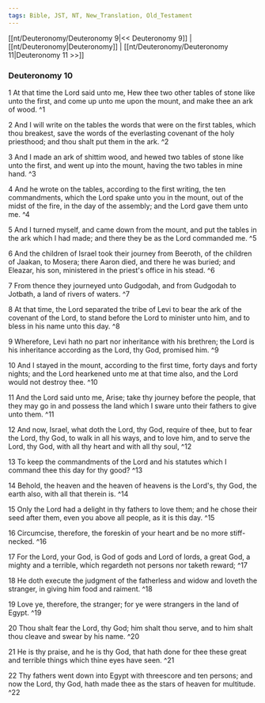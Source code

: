 ```yaml
---
tags: Bible, JST, NT, New_Translation, Old_Testament
---
```


[[nt/Deuteronomy/Deuteronomy 9|<< Deuteronomy 9]] | [[nt/Deuteronomy|Deuteronomy]] | [[nt/Deuteronomy/Deuteronomy 11|Deuteronomy 11 >>]]

### Deuteronomy 10

1 At that time the Lord said unto me, Hew thee two other tables of stone like unto the first, and come up unto me upon the mount, and make thee an ark of wood.  ^1

2 And I will write on the tables the words that were on the first tables, which thou breakest, save the words of the everlasting covenant of the holy priesthood; and thou shalt put them in the ark.  ^2

3 And I made an ark of shittim wood, and hewed two tables of stone like unto the first, and went up into the mount, having the two tables in mine hand.  ^3

4 And he wrote on the tables, according to the first writing, the ten commandments, which the Lord spake unto you in the mount, out of the midst of the fire, in the day of the assembly; and the Lord gave them unto me.  ^4

5 And I turned myself, and came down from the mount, and put the tables in the ark which I had made; and there they be as the Lord commanded me.  ^5

6 And the children of Israel took their journey from Beeroth, of the children of Jaakan, to Mosera; there Aaron died, and there he was buried; and Eleazar, his son, ministered in the priest\'s office in his stead.  ^6

7 From thence they journeyed unto Gudgodah, and from Gudgodah to Jotbath, a land of rivers of waters.  ^7

8 At that time, the Lord separated the tribe of Levi to bear the ark of the covenant of the Lord, to stand before the Lord to minister unto him, and to bless in his name unto this day.  ^8

9 Wherefore, Levi hath no part nor inheritance with his brethren; the Lord is his inheritance according as the Lord, thy God, promised him.  ^9

10 And I stayed in the mount, according to the first time, forty days and forty nights; and the Lord hearkened unto me at that time also, and the Lord would not destroy thee.  ^10

11 And the Lord said unto me, Arise; take thy journey before the people, that they may go in and possess the land which I sware unto their fathers to give unto them.  ^11

12 And now, Israel, what doth the Lord, thy God, require of thee, but to fear the Lord, thy God, to walk in all his ways, and to love him, and to serve the Lord, thy God, with all thy heart and with all thy soul,  ^12

13 To keep the commandments of the Lord and his statutes which I command thee this day for thy good?  ^13

14 Behold, the heaven and the heaven of heavens is the Lord\'s, thy God, the earth also, with all that therein is.  ^14

15 Only the Lord had a delight in thy fathers to love them; and he chose their seed after them, even you above all people, as it is this day.  ^15

16 Circumcise, therefore, the foreskin of your heart and be no more stiff-necked.  ^16

17 For the Lord, your God, is God of gods and Lord of lords, a great God, a mighty and a terrible, which regardeth not persons nor taketh reward;  ^17

18 He doth execute the judgment of the fatherless and widow and loveth the stranger, in giving him food and raiment.  ^18

19 Love ye, therefore, the stranger; for ye were strangers in the land of Egypt.  ^19

20 Thou shalt fear the Lord, thy God; him shalt thou serve, and to him shalt thou cleave and swear by his name.  ^20

21 He is thy praise, and he is thy God, that hath done for thee these great and terrible things which thine eyes have seen.  ^21

22 Thy fathers went down into Egypt with threescore and ten persons; and now the Lord, thy God, hath made thee as the stars of heaven for multitude.  ^22

 
